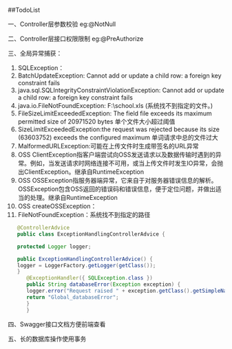 ##TodoList

一、Controller层参数校验 eg:@NotNull

二、Controller层接口权限限制 eg:@PreAuthorize

三、全局异常捕获：
1. SQLException：
2. BatchUpdateException: Cannot add or update a child row: a foreign key constraint fails
3. java.sql.SQLIntegrityConstraintViolationException: Cannot add or update a child row: a foreign key constraint fails
4. java.io.FileNotFoundException: F:\school.xls (系统找不到指定的文件。)
5. FileSizeLimitExceededException: The field file exceeds its maximum permitted size of 20971520 bytes 单个文件大小超过阈值
6. SizeLimitExceededException:the request was rejected because its size (63603752) exceeds the configured maximum 单词请求中总的文件过大
7. MalformedURLException:可能在上传文件时生成带签名的URL异常
8. OSS ClientException指客户端尝试向OSS发送请求以及数据传输时遇到的异常。例如，当发送请求时网络连接不可用，或当上传文件时发生IO异常，会抛出ClientException。继承自RuntimeException
9. OSS OSSException指服务器端异常，它来自于对服务器错误信息的解析。OSSException包含OSS返回的错误码和错误信息，便于定位问题，并做出适当的处理。继承自RuntimeException
10. OSS createOSSException：
11. FileNotFoundException：系统找不到指定的路径
   
```java
   @ControllerAdvice
   public class ExceptionHandlingControllerAdvice {

   protected Logger logger;

   public ExceptionHandlingControllerAdvice() {
   logger = LoggerFactory.getLogger(getClass());
   }
      @ExceptionHandler({ SQLException.class })
      public String databaseError(Exception exception) {
      logger.error("Request raised " + exception.getClass().getSimpleName());
      return "Global_databaseError";
      }
      }
```

四、Swagger接口文档方便前端查看

五、长的数据库操作使用事务